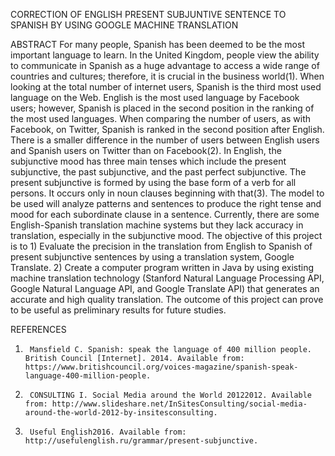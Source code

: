 CORRECTION OF ENGLISH PRESENT SUBJUNTIVE SENTENCE TO SPANISH BY USING GOOGLE MACHINE TRANSLATION

ABSTRACT
For many people, Spanish has been deemed to be the most important language to learn. In the United Kingdom, people view the ability to communicate in Spanish as a huge advantage to access a wide range of countries and cultures; therefore, it is crucial in the business world(1). When looking at the total number of internet users, Spanish is the third most used language on the Web. English is the most used language by Facebook users; however, Spanish is placed in the second position in the ranking of the most used languages.   When comparing the number of users, as with Facebook, on Twitter, Spanish is ranked in the second position after English.  There is a smaller difference in the number of users between English users and Spanish users on Twitter than on Facebook(2). In English, the subjunctive mood has three main tenses which include the present subjunctive, the past subjunctive, and the past perfect subjunctive. The present subjunctive is formed by using the base form of a verb for all persons. It occurs only in noun clauses beginning with that(3). The model to be used will analyze patterns and sentences to produce the right tense and mood for each subordinate clause in a sentence. Currently, there are some English-Spanish translation machine systems but they lack accuracy in translation, especially in the subjunctive mood.  The objective of this project is to 1) Evaluate the precision in the translation from English to Spanish of present subjunctive sentences by using a translation system, Google Translate. 2) Create a computer program written in Java by using existing machine translation technology (Stanford Natural Language Processing API, Google Natural Language API, and Google Translate API) that generates an accurate and high quality translation. The outcome of this project can prove to be useful as preliminary results for future studies.

REFERENCES

1.		Mansfield C. Spanish: speak the language of 400 million people. British Council [Internet]. 2014. Available from: https://www.britishcouncil.org/voices-magazine/spanish-speak-language-400-million-people.
2.		CONSULTING I. Social Media around the World 20122012. Available from: http://www.slideshare.net/InSitesConsulting/social-media-around-the-world-2012-by-insitesconsulting.
3.		Useful English2016. Available from: http://usefulenglish.ru/grammar/present-subjunctive.

